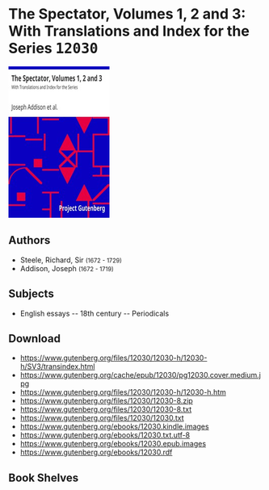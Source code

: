 # The Spectator, Volumes 1, 2 and 3: With Translations and Index for the Series <kbd>12030</kbd>

![](./cover.medium.jpg "")

## Authors


 - Steele, Richard, Sir <small>(1672 - 1729)</small>
 - Addison, Joseph <small>(1672 - 1719)</small>

## Subjects


 - English essays -- 18th century -- Periodicals

## Download


 - https://www.gutenberg.org/files/12030/12030-h/12030-h/SV3/transindex.html
 - https://www.gutenberg.org/cache/epub/12030/pg12030.cover.medium.jpg
 - https://www.gutenberg.org/files/12030/12030-h/12030-h.htm
 - https://www.gutenberg.org/files/12030/12030-8.zip
 - https://www.gutenberg.org/files/12030/12030-8.txt
 - https://www.gutenberg.org/files/12030/12030.txt
 - https://www.gutenberg.org/ebooks/12030.kindle.images
 - https://www.gutenberg.org/ebooks/12030.txt.utf-8
 - https://www.gutenberg.org/ebooks/12030.epub.images
 - https://www.gutenberg.org/ebooks/12030.rdf

## Book Shelves


